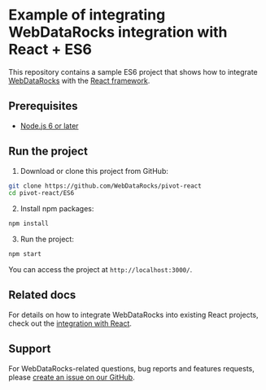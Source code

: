 # Example of integrating WebDataRocks integration with React + ES6

This repository contains a sample ES6 project that shows how to integrate [WebDataRocks](https://www.webdatarocks.com/) with the [React framework](https://react.dev/).

## Prerequisites

- [Node.js 6 or later](https://nodejs.org/en/)

## Run the project

1. Download or clone this project from GitHub:
```bash
git clone https://github.com/WebDataRocks/pivot-react
cd pivot-react/ES6
```
2. Install npm packages:
```bash
npm install
```
3. Run the project:
```bash
npm start
```
You can access the project at `http://localhost:3000/`.

## Related docs

For details on how to integrate WebDataRocks into existing React projects, check out the [integration with React](https://www.webdatarocks.com/doc/react/how-to-start-online-reporting/).

## Support

For WebDataRocks-related questions, bug reports and features requests, please [create an issue on our GitHub](https://github.com/WebDataRocks/web-pivot-table/issues).
